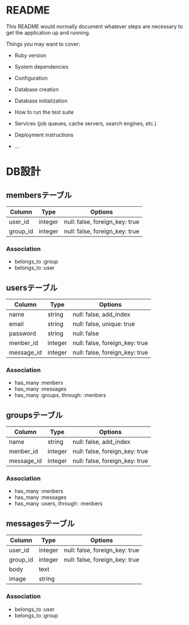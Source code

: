 # README

This README would normally document whatever steps are necessary to get the
application up and running.

Things you may want to cover:

* Ruby version

* System dependencies

* Configuration

* Database creation

* Database initialization

* How to run the test suite

* Services (job queues, cache servers, search engines, etc.)

* Deployment instructions

* ...

# DB設計
## membersテーブル

|Column|Type|Options|
|------|----|-------|
|user_id|integer|null: false, foreign_key: true|
|group_id|integer|null: false, foreign_key: true|

### Association
- belongs_to :group
- belongs_to :user

## usersテーブル

|Column|Type|Options|
|------|----|-------|
|name|string|null: false, add_index|
|email|string|null: false, unique: true|
|password|string|null: false|
|menber_id|integer|null: false, foreign_key: true|
|message_id|integer|null: false, foreign_key: true|

### Association
- has_many :menbers
- has_many :messages
- has_many :groups, through: :menbers

## groupsテーブル

|Column|Type|Options|
|------|----|-------|
|name|string|null: false, add_index|
|menber_id|integer|null: false, foreign_key: true|
|message_id|integer|null: false, foreign_key: true|

### Association
- has_many :menbers
- has_many :messages
- has_many :users, through: :menbers

## messagesテーブル
|Column|Type|Options|
|------|----|-------|
|user_id|integer|null: false, foreign_key: true|
|group_id|integer|null: false, foreign_key: true|
|body|text||
|image|string||

### Association
- belongs_to :user
- belongs_to :group